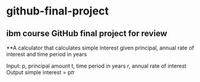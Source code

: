 # github-final-project
## ibm course GitHub final project for review

**A calculator that calculates simple interest given principal, annual rate of interest and time period in years

Input:
   p, principal amount
   t, time period in years
   r, annual rate of interest
Output
   simple interest = p*t*r
